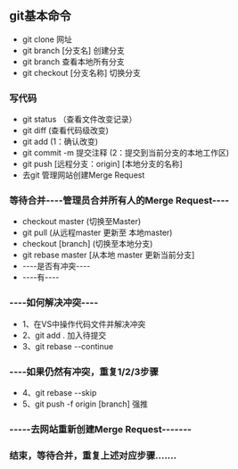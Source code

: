 ## git基本命令
* git clone 网址
* git branch [分支名] 创建分支
* git branch 查看本地所有分支
* git checkout [分支名称] 切换分支
### 写代码
* git status （查看文件改变记录）
* git diff (查看代码级改变)
* git add (1：确认改变)
* git commit -m 提交注释 (2：提交到当前分支的本地工作区)
* git push [远程分支：origin] [本地分支的名称]
* 去git 管理网站创建Merge Request
### 等待合并----管理员合并所有人的Merge Request----
* checkout master (切换至Master)
* git pull (从远程master 更新至 本地master)
* checkout [branch] (切换至本地分支)
* git rebase master [从本地 master 更新当前分支]
* ----是否有冲突----
* ----有----
### ----如何解决冲突----
* 1、在VS中操作代码文件并解决冲突
* 2、git add . 加入待提交
* 3、git rebase --continue 
### ----如果仍然有冲突，重复1/2/3步骤
* 4、git rebase --skip
* 5、git push -f origin [branch] 强推
### -----去网站重新创建Merge Request-------
### 结束，等待合并，重复上述对应步骤.......
